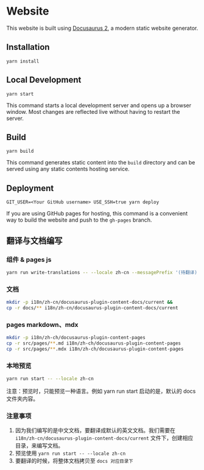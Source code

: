# Website

This website is built using [Docusaurus 2](https://docusaurus.io/), a modern static website generator.

## Installation

```console
yarn install
```

## Local Development

```console
yarn start
```

This command starts a local development server and opens up a browser window. Most changes are reflected live without having to restart the server.

## Build

```console
yarn build
```

This command generates static content into the `build` directory and can be served using any static contents hosting service.

## Deployment

```console
GIT_USER=<Your GitHub username> USE_SSH=true yarn deploy
```

If you are using GitHub pages for hosting, this command is a convenient way to build the website and push to the `gh-pages` branch.

## 翻译与文档编写
### 组件 & pages js
```bash
yarn run write-translations -- --locale zh-cn --messagePrefix '(待翻译) '
```

### 文档
```bash
mkdir -p i18n/zh-cn/docusaurus-plugin-content-docs/current &&
cp -r docs/** i18n/zh-cn/docusaurus-plugin-content-docs/current
```


### pages markdown、mdx
```bash
mkdir -p i18n/zh-ch/docusaurus-plugin-content-pages
cp -r src/pages/**.md i18n/zh-ch/docusaurus-plugin-content-pages
cp -r src/pages/**.mdx i18n/zh-ch/docusaurus-plugin-content-pages
```

### 本地预览
```bash
yarn run start -- --locale zh-cn
```

注意：预览时，只能预览一种语言。例如 yarn run start 启动的是，默认的 docs 文件夹内容。

### 注意事项
1. 因为我们编写的是中文文档，要翻译成默认的英文文档。我们需要在 `i18n/zh-cn/docusaurus-plugin-content-docs/current` 文件下，创建相应目录，来编写文档。
2. 预览使用 `yarn run start -- --locale zh-cn`
3. 要翻译的时候，将整体文档拷贝至 `docs 对应目录下`